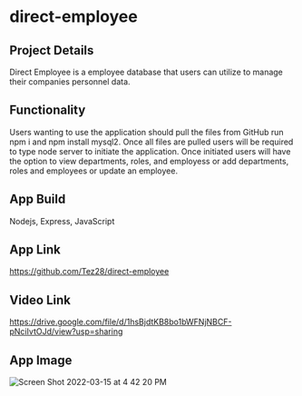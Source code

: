 # direct-employee

## Project Details
 Direct Employee is a employee database that users can utilize to manage their companies personnel data.
 
 ## Functionality
 
 Users wanting to use the application should pull the files from GitHub run npm i and npm install mysql2. Once all files are pulled
 users will be required to type node server to initiate the application. Once initiated users will have the option to view departments,
 roles, and employess or add departments, roles and employees or update an employee.
 
 ## App Build
 Nodejs, Express, JavaScript
 
 ## App Link
 https://github.com/Tez28/direct-employee
 
 ## Video Link
 https://drive.google.com/file/d/1hsBjdtKB8bo1bWFNjNBCF-pNciIvtOJd/view?usp=sharing
 
 ## App Image
 ![Screen Shot 2022-03-15 at 4 42 20 PM](https://user-images.githubusercontent.com/92187341/158469881-e642b699-931b-426d-a45c-5b4044541bed.png)
